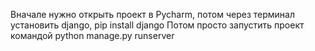 Вначале нужно открыть проект в Pycharm, потом через терминал установить django, pip install django
Потом просто запустить проект командой python manage.py runserver
